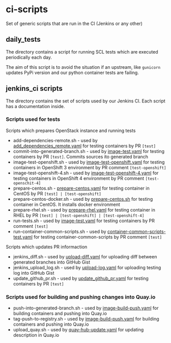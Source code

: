 # ci-scripts
Set of generic scripts that are run in the CI (Jenkins or any other)

## daily_tests

The directory contains a script for running SCL
tests which are executed periodically each day.

The aim of this script is to avoid the situation
if an upstream, like `gunicorn` updates PyPi
version and our python container tests are failing.

## jenkins_ci scripts

The directory contains the set of scripts used by our Jenkins CI.
Each script has a documentation inside.

### Scripts used for tests

Scripts which prepares OpenStack instance and running tests
* add-dependencies-remote.sh - used by [add_dependencies_remote.yaml](https://github.com/sclorg/rhscl-container-ci/yaml/builders/add_dependencies_remote.yaml)
  for testing containers by PR `[test]`
* commit-into-generated-branch.sh - used by [image-test.yaml](https://github.com/sclorg/rhscl-container-ci/yaml/builders/image-test.yaml)
  for testing containers by PR `[test]`. Commits sources ito generated branch
* image-test-openshift.sh - used by [image-test-openshift.yaml](https://github.com/sclorg/rhscl-container-ci/yaml/builders/image-test-openshift.yaml)
  for testing containers in OpenShift 3 environment by PR comment `[test-openshift]`
* image-test-openshift-4.sh - used by [image-test-openshift-4.yaml](https://github.com/sclorg/rhscl-container-ci/yaml/builders/image-test-openshift-4.yaml)
  for testing containers in OpenShift 4 environment by PR comment `[test-openschit-4]`
* prepare-centos.sh - [prepare-centos.yaml](https://github.com/sclorg/rhscl-container-ci/yaml/builders/prepare-centos.yaml)
  for testing container in CentOS by PR `[test] | [test-openshift]`
* prepare-centos-docker.sh - used by [prepare-centos.sh](https://github.com/sclorg/ci-scripts/jenkins_ci/prepare-centos.sh)
  for testing container in CentOS. It installs docker environment
* prepare-rhel.sh - used by [prepare-rhel.yaml](https://github.com/sclorg/rhscl-container-ci/yaml/builders/prepare-rhel.yaml)
  for testing container in RHEL by PR `[test] | [test-openshift] | [test-openshift-4]`
* run-tests.sh - used by [image-test.yaml](https://github.com/sclorg/rhscl-container-ci/yaml/builders/image-test.yaml)
  for testing containers by PR comment `[test]`
* run-container-common-scripts.sh - used by [container-common-scripts-test.yaml](https://github.com/sclorg/rhscl-container-ci/blob/master/yaml/jobs/misc/container-common-scripts-test.yaml) for testing container-common-scripts by PR comment `[test]`

Scripts which updates PR informaction
* jenkins_diff.sh - used by [upload-diff.yaml](https://github.com/sclorg/rhscl-container-ci/yaml/publishers/upload-diff.yaml)
  for uploading diff between generated branches into GitHub Gist
* jenkins_upload_log.sh - used by [upload-log.yaml](https://github.com/sclorg/rhscl-container-ci/yaml/publishers/upload-log.yaml)
  for uploading testing log into GitHub Gist
* update_github_pr.sh - used by [update_github_pr.yaml](https://github.com/sclorg/rhscl-container-ci/yaml/builders/update_github_pr.yaml)
  for testing containers by PR `[test]`


### Scripts used for building and pushing changes into Quay.io

* push-into-generated-branch.sh - used by [image-build-push.yaml](https://github.com/sclorg/rhscl-container-ci/yaml/builders/image-build-push.yaml)
  for building containers and pushing into Quay.io
* tag-push-to-registry.sh - used by [image-build-push.yaml](https://github.com/sclorg/rhscl-container-ci/yaml/builders/image-build-push.yaml)
  for building containers and pushing into Quay.io
* upload_quay.sh - used by [quay-hub-update.yaml](https://github.com/sclorg/rhscl-container-ci/yaml/builders/quay-hub-update.yaml)
  for updating description in Quay.io
